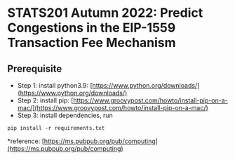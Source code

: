 # STATS201 Autumn 2022: Predict Congestions in the EIP-1559 Transaction Fee Mechanism

## Prerequisite
- Step 1: install python3.9: [https://www.python.org/downloads/](https://www.python.org/downloads/)
- Step 2: install pip: [https://www.groovypost.com/howto/install-pip-on-a-mac/](https://www.groovypost.com/howto/install-pip-on-a-mac/)
- Step 3: install dependencies, run

```shell
pip install -r requirements.txt
```
*reference: [https://ms.pubpub.org/pub/computing](https://ms.pubpub.org/pub/computing)


